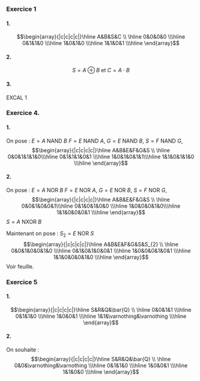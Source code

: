 ### Exercice 1
#### 1.
$$\begin{array}{|c|c|c|c|}\hline 
A&B&S&C \\ \hline
0&0&0&0 \\\hline
0&1&1&0 \\\hline
1&0&1&0 \\\hline
1&1&0&1 \\\hline
\end{array}$$

#### 2.
$$S = A \oplus B \text{ et } C = A \cdot B $$

#### 3.
EXCAL 1

### Exercice 4.
#### 1.
On pose :
$E = A \text{ NAND }B$
$F = E \text{ NAND }A$, 
$G = E \text{ NAND }B$, 
$S = F \text{ NAND } G$,
$$\begin{array}{|c|c|c|c|}\hline 
A&B&E&F&G&S \\ \hline
0&0&1&1&1&0\\\hline
0&1&1&1&0&1 \\\hline
1&0&1&0&1&1\\\hline
1&1&0&1&1&0 \\\hline
\end{array}$$
 
#### 2.
On pose :
$E = A \text{ NOR }B$
$F = E \text{ NOR }A$, 
$G = E \text{ NOR }B$, 
$S = F \text{ NOR } G$,
$$\begin{array}{|c|c|c|c|}\hline 
A&B&E&F&G&S \\ \hline
0&0&1&0&0&1\\\hline
0&1&0&1&0&0 \\\hline
1&0&0&0&1&0\\\hline
1&1&0&0&0&1 \\\hline
\end{array}$$
 $S = A \text{ NXOR }B$

Maintenant on pose : $S_{2} = E \text{ NOR }S$
$$\begin{array}{|c|c|c|c|}\hline 
A&B&E&F&G&S&S_{2} \\ \hline
0&0&1&0&0&1&0 \\\hline
0&1&0&1&0&0&1 \\\hline
1&0&0&0&1&0&1 \\\hline
1&1&0&0&0&1&0  \\\hline
\end{array}$$
Voir feuille.

### Exercice 5
#### 1.
$$\begin{array}{|c|c|c|c|}\hline 
S&R&Q&\bar{Q} \\ \hline
0&0&1&1 \\\hline
0&1&1&0 \\\hline
1&0&0&1 \\\hline
1&1&\varnothing&\varnothing  \\\hline
\end{array}$$

#### 2.
On souhaite : 
$$\begin{array}{|c|c|c|c|}\hline 
S&R&Q&\bar{Q} \\ \hline
0&0&\varnothing&\varnothing \\\hline
0&1&1&0 \\\hline
1&0&0&1 \\\hline
1&1&0&0  \\\hline
\end{array}$$
